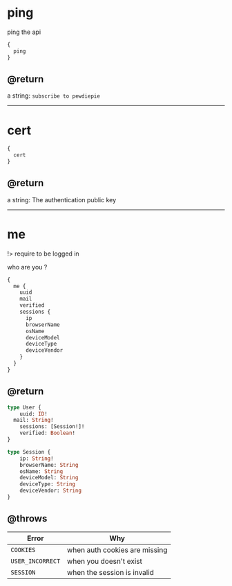 # ping
ping the api

```graphql
{
  ping
}
```
## @return
a string: `subscribe to pewdiepie`

---

# cert
```graphql
{
  cert
}
```
## @return
a string: The authentication public key

---
# me
!> require to be logged in

who are you ?
```graphql
{
  me {
    uuid
    mail
    verified
    sessions {
      ip
      browserName
      osName
      deviceModel
      deviceType
      deviceVendor
    }
  }
}
```
## @return
```graphql
type User {
	uuid: ID!
  mail: String!
	sessions: [Session!]!
	verified: Boolean!
}
```
```graphql
type Session {
	ip: String!
	browserName: String
	osName: String
	deviceModel: String
	deviceType: String
	deviceVendor: String
}
```

## @throws

| Error | Why |
|-------|-----|
| `COOKIES` | when auth cookies are missing |
| `USER_INCORRECT` | when you doesn't exist |
| `SESSION` | when the session is invalid |